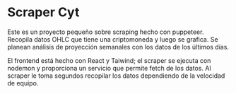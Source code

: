 # Scraper Cyt
Este es un proyecto pequeño sobre scraping hecho con puppeteer. Recopila datos OHLC que tiene una criptomoneda y luego se grafica. Se planean análisis de proyección semanales con los datos de los últimos días.

El frontend está hecho con React y Taiwind; el scraper se ejecuta con nodemon y proporciona un servicio que permite fetch de los datos. Al scraper le toma segundos recopilar los datos dependiendo de la velocidad de equipo.
